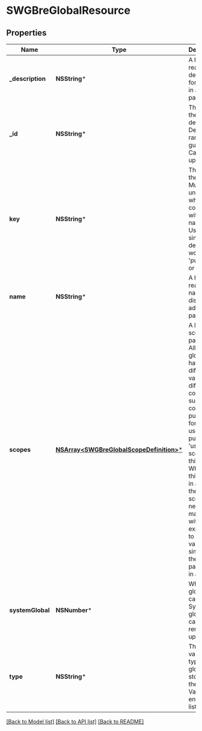 # SWGBreGlobalResource

## Properties
Name | Type | Description | Notes
------------ | ------------- | ------------- | -------------
**_description** | **NSString*** | A human readable description for display in admin pages | [optional] 
**_id** | **NSString*** | The id of the global definition. Default is a random guid. Cannot be updated | [optional] 
**key** | **NSString*** | The key for the global. Must be unique when combined with scope names. Usually a single descriptive word like &#39;purchases&#39; or &#39;logins&#39; | 
**name** | **NSString*** | A human readable name for display in admin pages | [optional] 
**scopes** | [**NSArray&lt;SWGBreGlobalScopeDefinition&gt;***](SWGBreGlobalScopeDefinition.md) | A list of scoping parameters. Allows the global to have a different value in different context such as a count of purchases for each user (by putting a &#39;user&#39; scope in this list). When using this global in a rule these scopes will need to be mapped with an expression to provide a value, similar to the parameters in an action | [optional] 
**systemGlobal** | **NSNumber*** | Where this global came from. System globals cannot be removed or updated | [optional] 
**type** | **NSString*** | The variable type the global stores. See the See Bre Variables enpoint for list | 

[[Back to Model list]](../README.md#documentation-for-models) [[Back to API list]](../README.md#documentation-for-api-endpoints) [[Back to README]](../README.md)


